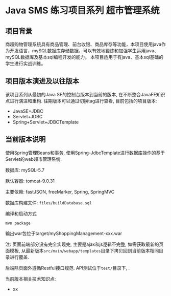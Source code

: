 # Java SMS 练习项目系列 超市管理系统

## 项目背景
商超购物管理系统具有商品管理、前台收银、商品库存等功能，本项目使用java作为开发语言，mySQL数据库存储数据，可以有效地锻炼和加强学生运用java、mySQL数据库及基本sql编程开发的能力。
本项目适用于有java、基本sql基础的学生进行实战训练。

## 项目版本演进及以往版本
该项目系列从最初的Java SE的控制台版本到当前的版本, 在不断整合JavaEE知识点进行演进和重构.
往期版本可以通过切换tag进行查看, 目前包括的项目版本:
- JavaSE+JDBC
- Servlet+JDBC
- Spring+Servlet+JDBCTemplate

## 当前版本说明
使用Spring管理Beans和事务, 使用Spring-JdbcTemplate进行数据库操作的基于Servlet的web超市管理系统.

数据库: mySQL-5.7

默认容器: tomcat-9.0.31

主要依赖: fastJSON, freeMarker, Spring, SpringMVC

数据库构建文件: `files/buildDatabase.sql`

编译和启动方式
```shell
mvn package
```

输出war包位于target/myShoppingManagement-xxx.war

注: 页面前端部分没有完全实现完, 主要是ajax和js逻辑不完整, 如需获取最新的页面模板, 从最新版本`src/main/webapp/templates`目录下拷贝回到当前版本相同目录进行覆盖.

后端除页面外遵循Restful接口规范. API测试位于`test/`目录下, .

当前版本相关技术知识点:
- xx